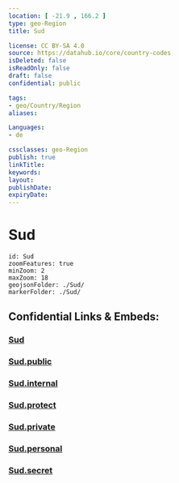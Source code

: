 ```yaml
---
location: [ -21.9 , 166.2 ] 
type: geo-Region
title: Sud

license: CC BY-SA 4.0
source: https://datahub.io/core/country-codes
isDeleted: false
isReadOnly: false
draft: false
confidential: public

tags:
- geo/Country/Region
aliases:

Languages:
- de

cssclasses: geo-Region
publish: true
linkTitle: 
keywords: 
layout: 
publishDate: 
expiryDate: 
---
```


# Sud

```leaflet
id: Sud
zoomFeatures: true 
minZoom: 2 
maxZoom: 18
geojsonFolder: ./Sud/
markerFolder: ./Sud/
```


## Confidential Links & Embeds: 

### [Sud](/_Standards/Earth/Continent/Australasia/New_Caledonia/Provinces~New_Caledonia/Sud.md) 

### [Sud.public](/_public/Earth/Continent/Australasia/New_Caledonia/Provinces~New_Caledonia/Sud.public.md) 

### [Sud.internal](/_internal/Earth/Continent/Australasia/New_Caledonia/Provinces~New_Caledonia/Sud.internal.md) 

### [Sud.protect](/_protect/Earth/Continent/Australasia/New_Caledonia/Provinces~New_Caledonia/Sud.protect.md) 

### [Sud.private](/_private/Earth/Continent/Australasia/New_Caledonia/Provinces~New_Caledonia/Sud.private.md) 

### [Sud.personal](/_personal/Earth/Continent/Australasia/New_Caledonia/Provinces~New_Caledonia/Sud.personal.md) 

### [Sud.secret](/_secret/Earth/Continent/Australasia/New_Caledonia/Provinces~New_Caledonia/Sud.secret.md)

